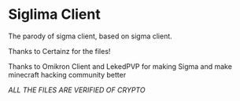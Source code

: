 # Siglima Client
The parody of sigma client, based on sigma client.

Thanks to Certainz for the files!

Thanks to Omikron Client and LekedPVP for making Sigma and make minecraft hacking community better 

*ALL THE FILES ARE VERIFIED OF CRYPTO*
